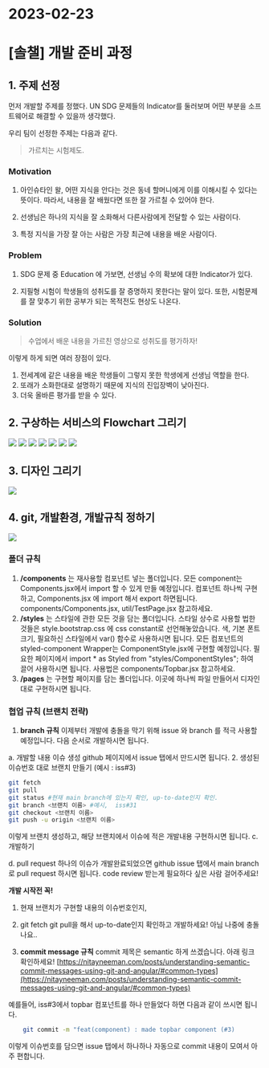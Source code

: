 # 2023-02-23

# [솔챌] 개발 준비 과정

## 1. 주제 선정
먼저 개발할 주제를 정했다. UN SDG 문제들의 Indicator를 둘러보며 어떤 부분을 소프트웨어로 해결할 수 있을까 생각했다. 

우리 팀이 선정한 주제는 다음과 같다. 
> 가르치는 시험제도.

### Motivation
1. 아인슈타인 왈, 어떤 지식을 안다는 것은 동네 할머니에게 이를 이해시킬 수 있다는 뜻이다. 따라서, 내용을 잘 배웠다면 또한 잘 가르칠 수 있어야 한다. 

2. 선생님은 하나의 지식을 잘 소화해서 다른사람에게 전달할 수 있는 사람이다. 

3. 특정 지식을 가장 잘 아는 사람은 가장 최근에 내용을 배운 사람이다. 

### Problem
1. SDG 문제 중 Education 에 가보면, 선생님 수의 확보에 대한 Indicator가 있다.

2. 지필형 시험이 학생들의 성취도를 잘 증명하지 못한다는 말이 있다. 또한, 시험문제를 잘 맞추기 위한 공부가 되는 목적전도 현상도 나온다. 

### Solution
> 수업에서 배운 내용을 가르친 영상으로 성취도를 평가하자!

이렇게 하게 되면 여러 장점이 있다. 
1. 전세계에 같은 내용을 배운 학생들이 그렇지 못한 학생에게 선생님 역할을 한다. 
2. 또래가 소화한대로 설명하기 때문에 지식의 진입장벽이 낮아진다. 
3. 더욱 올바른 평가를 받을 수 있다.

## 2. 구상하는 서비스의 Flowchart 그리기

![](https://velog.velcdn.com/images/2ood/post/170aa5dc-0b7b-4455-adf5-31ac40fd37ef/image.png)
![](https://velog.velcdn.com/images/2ood/post/c3d1d818-57b5-46ce-9242-a6f6ed35af0b/image.png)
![](https://velog.velcdn.com/images/2ood/post/5a9ac7c2-af90-4e53-9bb0-db51455f6e12/image.png)
![](https://velog.velcdn.com/images/2ood/post/894d059a-5e18-4384-a160-8c6eb2d8078e/image.png)
![](https://velog.velcdn.com/images/2ood/post/6305be40-a5d6-4c2d-8bc8-36c8a888aeda/image.png)
![](https://velog.velcdn.com/images/2ood/post/3ddcfb21-fa5a-4063-b0aa-1d711c94860c/image.png)
![](https://velog.velcdn.com/images/2ood/post/05b9aaf9-8afb-4287-8c69-731af733d85c/image.png)

## 3. 디자인 그리기
![](https://velog.velcdn.com/images/2ood/post/5c90a3c0-7dbc-479f-8cf9-80506ec46d25/image.png)

## 4. git, 개발환경, 개발규칙 정하기
![](https://velog.velcdn.com/images/2ood/post/2a41fb1e-b76e-48e3-baac-5650ad53736d/image.png)

### 폴더 규칙
1. **/components** 는 재사용할 컴포넌트 넣는 폴더입니다.
모든 component는 Components.jsx에서 import 할 수 있게 만들 예정입니다.
컴포넌트 하나씩 구현하고, Components.jsx 에 import 해서 export 하면됩니다.
components/Components.jsx, util/TestPage.jsx 참고하세요.
2. **/styles** 는 스타일에 관한 모든 것을 담는 폴더입니다.
스타일 상수로 사용할 법한 것들은 style.bootstrap.css 에 css constant로 선언해놓았습니다.
색, 기본 폰트 크기,
필요하신 스타일에서 var() 함수로 사용하시면 됩니다.
모든 컴포넌트의 styled-component Wrapper는 ComponentStyle.jsx에 구현할 예정입니다.
필요한 페이지에서 import * as Styled from "styles/ComponentStyles"; 하여 끌어 사용하시면 됩니다.
사용법은 components/Topbar.jsx 참고하세요.
3. **/pages** 는 구현할 페이지를 담는 폴더입니다.
이곳에 하나씩 파일 만들어서 디자인대로 구현하시면 됩니다.

### 협업 규칙 (브랜치 전략)
1. **branch 규칙**
이제부터 개발에 충돌을 막기 위해 issue 와 branch 를 적극 사용할 예정입니다.
다음 순서로 개발하시면 됩니다.

a. 개발할 내용 이슈 생성
      github 페이지에서 issue 탭에서 만드시면 됩니다.
      2. 생성된 이슈번호 대로 브랜치 만들기 (예시 : iss#3)

```bash
git fetch
git pull
git status #현재 main branch에 있는지 확인, up-to-date인지 확인.
git branch <브랜치 이름> #예시,  iss#31
git checkout <브랜치 이름>
git push -u origin <브랜치 이름>
```

이렇게 브랜치 생성하고, 해당 브랜치에서 이슈에 적은 개발내용 구현하시면 됩니다.
c. 개발하기

d. pull request
하나의 이슈가 개발완료되었으면 github issue 탭에서 main branch로 pull request 하시면 됩니다. code review 받는게 필요하다 싶은 사람 걸어주세요!
    

**개발 시작전 꼭!**

1. 현재 브랜치가 구현할 내용의 이슈번호인지,
2. git fetch git pull을 해서 up-to-date인지
확인하고 개발하세요! 아님 나중에 충돌나요..

1. **commit message 규칙**
commit 제목은 semantic 하게 쓰겠습니다. 아래 링크 확인하세요!
[https://nitayneeman.com/posts/understanding-semantic-commit-messages-using-git-and-angular/#common-types](https://nitayneeman.com/posts/understanding-semantic-commit-messages-using-git-and-angular/#common-types)
    
예를들어, iss#3에서 topbar 컴포넌트를 하나 만들었다 하면 다음과 같이 쓰시면 됩니다.
    
```bash
    git commit -m "feat(component) : made topbar component (#3)
```
이렇게 이슈번호를 담으면 issue 탭에서 하나하나 자동으로 commit 내용이 모여서 아주 편합니다.